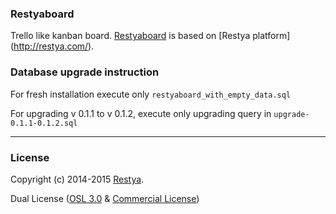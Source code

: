 ### Restyaboard

Trello like kanban board. [Restyaboard](http://restya.com/board/) is based on [Restya platform] (http://restya.com/).

### Database upgrade instruction

For fresh installation execute only `restyaboard_with_empty_data.sql`

For upgrading v 0.1.1 to v 0.1.2, execute only upgrading query in `upgrade-0.1.1-0.1.2.sql`

------------

### License

Copyright (c) 2014-2015 [Restya](http://restya.com/).

Dual License ([OSL 3.0](LICENSE.txt) & [Commercial License](http://restya.com/contact.html))